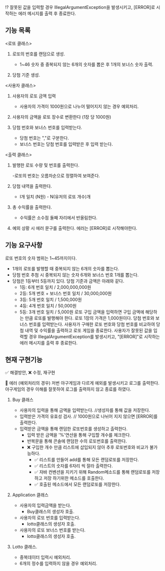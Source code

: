 ⁉ 잘못된 값을 입력할 경우 IllegalArgumentException을 발생시키고, [ERROR]로 시작하는 에러 메시지를 출력 후 종료한다.

## 기능 목록

<로또 클래스>
1. 로또의 번호를 랜덤으로 생성.

    - 1~46 숫자 중 중복되지 않는 6개의 숫자를 뽑은 후 1개의 보너스 숫자 출력.

3. 당첨 기준 생성.

<사용자 클래스>
1. 사용자의 로또 금액 입력
    
    - 사용자의 가격이 1000원으로 나누어 떨어지지 않는 경우 예외처리.
   
2. 사용자의 금액을 로또 장수로 변환한다 (1장 당 1000원)

3. 당첨 번호와 보너스 번호를 입력받는다.
    
    - 당첨 번호는 ","로 구분한다.
    - 보너스 번호는 당첨 번호를 입력받은 후 입력 받는다.

<출력 클래스>
1. 발행한 로또 수량 및 번호를 출력한다. 

    -로또의 번호는 오름차순으로 정렬하여 보여준다.

2. 당첨 내역을 출력한다.

    - I개 일치 (N원) - N(유저의 로또 개수)개
    
3. 총 수익률을 출력한다.

    - 수익률은 소수점 둘째 자리에서 반올림한다.

4. 예외 상황 시 에러 문구를 출력한다. 에러는 [ERROR]로 시작해야한다.


## 기능 요구사항

로또 번호의 숫자 범위는 1~45까지이다.
- 1개의 로또를 발행할 때 중복되지 않는 6개의 숫자를 뽑는다.
- 당첨 번호 추첨 시 중복되지 않는 숫자 6개와 보너스 번호 1개를 뽑는다.
- 당첨은 1등부터 5등까지 있다. 당첨 기준과 금액은 아래와 같다.
   - 1등: 6개 번호 일치 / 2,000,000,000원
   - 2등: 5개 번호 + 보너스 번호 일치 / 30,000,000원
   - 3등: 5개 번호 일치 / 1,500,000원
   - 4등: 4개 번호 일치 / 50,000원
   - 5등: 3개 번호 일치 / 5,000원
     로또 구입 금액을 입력하면 구입 금액에 해당하는 만큼 로또를 발행해야 한다.
     로또 1장의 가격은 1,000원이다.
     당첨 번호와 보너스 번호를 입력받는다.
     사용자가 구매한 로또 번호와 당첨 번호를 비교하여 당첨 내역 및 수익률을 출력하고 로또 게임을 종료한다.
     사용자가 잘못된 값을 입력할 경우 IllegalArgumentException를 발생시키고, "[ERROR]"로 시작하는 에러 메시지를 출력 후 종료한다.

## 현재 구현기능
✅ 해결방안, ❌ 수정, 재구현

💫 에러 (예외처리의 경우) 저번 야구게임과 다르게 예외를 발생시키고 로그를 출력한다.
    야구게임의 경우 이해를 잘못하여 로그를 출력하지 않고 종료를 하였다.

1. Buy 클래스
    - 사용자의 입력을 통해 금액을 입력받는다. //생성자를 통해 값을 저장한다.
    - 입력받은 가격의 유효성 검사. // 1000원으로 나뉘어 지지 않으면 [ERROR]를 출력한다.
    - 입력받은 금액을 통해 랜덤한 로또번호를 생성하고 출력한다.
      - 입력 받은 금액을 '%'연산을 통해 구입할 개수를 체크한다.
      - 반복문을 통해 콘솔에 랜덤한 수의 로또번호를 출력한다.
      - ❌ 구입한 개수 만큼 리스트에 삽입되지 않아 추후 로또번호와 비교가 불가능하다.
        - ✅ 리스트를 만들어 add를 통해 모든 랜덤로또를 저장한다.
        - ✅ 리스트의 숫자를 6자리 씩 잘라 출력한다.
        - ✅ 자바 컨벤션을 지키기 위해 Random메소드를 통해 랜덤로또를 저장하고 저장 하기위한 메소드를 호출한다.
        - ✅ 호출된 메소드에서 모든 랜덤로또를 저장한다.

2. Application 클래스
    - 사용자의 입력금액을 받는다.
      - Buy클래스의 생성자 호출.
    - 사용자의 로또 번호를 입력받는다.
      - lotto클래스의 생성자 호출.
    - 사용자의 로또 보너스 번호를 받는다.
      - lotto클래스의 생성자 호출.

3. Lotto 클래스.
    - 중복데이터 입력시 예외처리.
    - 6개의 정수를 입력하지 않을 경우 예외처리.